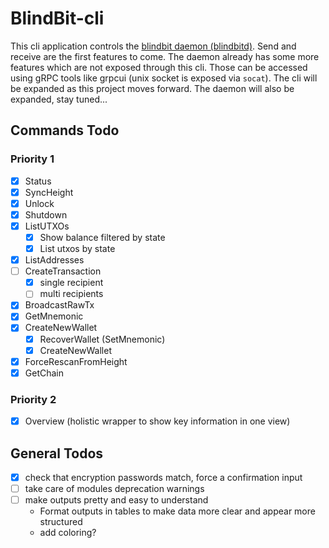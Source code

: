 # BlindBit-cli

This cli application controls the [blindbit daemon (blindbitd)](https://github.com/setavenger/blindbitd). Send and
receive are the first features to come.
The daemon already has some more features which are not exposed through this cli. Those can be accessed using gRPC tools
like grpcui (unix socket is exposed via `socat`). The cli will be expanded as this project moves forward.
The daemon will also be expanded, stay tuned...

## Commands Todo

### Priority 1

- [x] Status
- [x] SyncHeight
- [x] Unlock
- [x] Shutdown
- [x] ListUTXOs
    - [x] Show balance filtered by state
    - [x] List utxos by state
- [x] ListAddresses
- [ ] CreateTransaction
    - [x] single recipient
    - [ ] multi recipients
- [x] BroadcastRawTx
- [x] GetMnemonic
- [x] CreateNewWallet
    - [x] RecoverWallet (SetMnemonic)
    - [x] CreateNewWallet
- [x] ForceRescanFromHeight
- [x] GetChain

### Priority 2

- [x] Overview (holistic wrapper to show key information in one view)

## General Todos

- [x] check that encryption passwords match, force a confirmation input
- [ ] take care of modules deprecation warnings
- [ ] make outputs pretty and easy to understand
    - Format outputs in tables to make data more clear and appear more structured
    - add coloring?